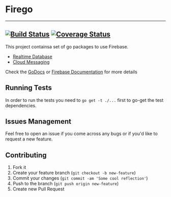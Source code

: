 # Firego
---
[![Build Status](https://travis-ci.org/zabawaba99/firego.svg?branch=v2-unstable)](https://travis-ci.org/zabawaba99/firego) [![Coverage Status](https://coveralls.io/repos/github/zabawaba99/firego/badge.svg?branch=v2-unstable)](https://coveralls.io/github/zabawaba99/firego?branch=v2-unstable)
---

This project containsa set of go packages to use Firebase.

* [Realtime Database](database/README.md)
* [Cloud Messaging](messaging/README.md)

Check the [GoDocs](http://godoc.org/gopkg.in/zabawaba99/firego.v2-unstable) or
[Firebase Documentation](https://firebase.google.com/docs/) for more details

## Running Tests

In order to run the tests you need to `go get -t ./...`
first to go-get the test dependencies.

## Issues Management

Feel free to open an issue if you come across any bugs or
if you'd like to request a new feature.

## Contributing

1. Fork it
2. Create your feature branch (`git checkout -b new-feature`)
3. Commit your changes (`git commit -am 'Some cool reflection'`)
4. Push to the branch (`git push origin new-feature`)
5. Create new Pull Request
